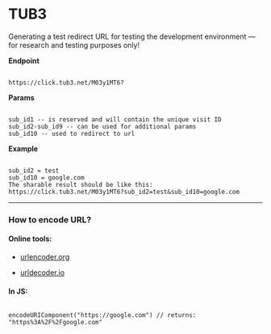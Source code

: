 # TUB3
Generating a test redirect URL for testing the development environment — for research and testing purposes only!

**Endpoint**
```

https://click.tub3.net/M03y1MT6?

```

**Params**
```

sub_id1 -- is reserved and will contain the unique visit ID 
sub_id2-sub_id9 -- can be used for additional params 
sub_id10 -- used to redirect to url

```

**Example** 
```

sub_id2 = test
sub_id10 = google.com
The sharable result should be like this:
https://click.tub3.net/M03y1MT6?sub_id2=test&sub_id10=google.com

```

---

### How to encode URL?

#### Online tools:

- [urlencoder.org](https://www.urlencoder.org/)
    
- [urldecoder.io](https://www.urldecoder.io/)
    

#### In JS:

```

encodeURIComponent("https://google.com") // returns: "https%3A%2F%2Fgoogle.com"

```
